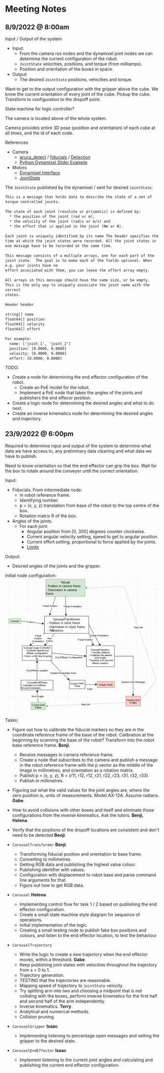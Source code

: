 # Meeting Notes

## 8/9/2022 @ 8:00am

Input / Output of the system
- Input:
  - From the camera ros nodes and the dynamixel joint nodes we can determine the current configuration of the robot.
  - `JointState` velocities, positions, and torque (from milliamps).
  - Position and orientation of the boxes in space.
- Output:
  - The desired `JointState` positions, velocities and torque.

Want to get to the output configuration with the gripper above the cube. We know the current orientation of every joint of the cube. Pickup the cube. Transform to configuration to the dropoff point.

State machine for logic controller?

The camera is located above of the whole system.

Camera provides entire 3D pose (position and orientation) of each cube at all times, and the id of each code.

References
- Camera
    - [aruco_detect](http://wiki.ros.org/aruco_detect) / [fiducials](http://wiki.ros.org/fiducials) / [Detection](https://docs.opencv.org/3.1.0/d5/dae/tutorial_aruco_detection.html)
    - [Python Dynamixel Slider Example](https://github.com/UQ-METR4202/dynamixel_slider/blob/master/slider_publisher)
- Motors
    - [Dynamixel Interface](https://github.com/UQ-METR4202/dynamixel_interface/blob/master/tutorials/tutorial_1_using_the_controller.md)
    - [JointState](https://docs.ros.org/en/lunar/api/sensor_msgs/html/msg/JointState.html)


The `JointState` published by the dynamixel / sent for desired `JointState`:
```
This is a message that holds data to describe the state of a set of torque controlled joints. 

The state of each joint (revolute or prismatic) is defined by:
  * the position of the joint (rad or m),
  * the velocity of the joint (rad/s or m/s) and 
  * the effort that is applied in the joint (Nm or N).

Each joint is uniquely identified by its name The header specifies the time at which the joint states were recorded. All the joint states in one message have to be recorded at the same time.

This message consists of a multiple arrays, one for each part of the joint state.  The goal is to make each of the fields optional. When e.g. your joints have no
effort associated with them, you can leave the effort array empty. 

All arrays in this message should have the same size, or be empty. This is the only way to uniquely associate the joint name with the correct
states.

Header header

string[] name
float64[] position
float64[] velocity
float64[] effort

For example:
  name: ['joint_1', 'joint_2']
  position: [0.0000, 0.0000]
  velocity: [0.0000, 0.0000]
  effort: [0.0000, 0.0000]
```
TODO:
- Create a node for determining the end effector configuration of the robot.
  - Create an PoE model for the robot.
  - Implement a PoE node that takes the angles of the joints and publishers the end effecor position.
- Create a logic node for determining the desired angles and what to do next.
- Create an inverse kinematics node for determining the desired angles and trajectory.

## 23/9/2022 @ 6:00pm

Required to determine input and output of the system to determine what data we have access to, any preliminary data cleaning and what data we have to publish.

Need to know orientation so that the end effector can grip the box. Wait for the box to rotate around the conveyor until the correct orientation.

Input:
- Fiducials. From intermediate node:
  - In robot reference frame.
  - Identifying number.
  - p = (x, y, z) translation from base of the robot to the top centre of the box.
  - Rotation matrix R of the box.
- Angles of the joints.
  - For each joint.
    - Angular position from [0, 300] degrees counter clockwise.
    - Current angular velocity setting, speed to get to angular position.
    - Current effort setting, proportional to force applied by the joints.
    - [Limits](https://emanual.robotis.com/docs/en/dxl/ax/ax-12a/#goal-position)

Output:
- Desired angles of the joints and the gripper.

Initial node configuration:
![](images/diagram.png)

Tasks:
- Figure out how to calibrate the fiducial markers so they are in the coordinate reference frame of the base of the robot. Calibration at the beginning by scanning the base of the robot? Transform into the robot base reference frame. **Benji**.
  - Receive messages in camera reference frame.
  - Create a node that subscribes to the camera and publish a message in the robot reference frame with the p vector as the middle of the image in millimetres, and orientation as a rotation matrix.
  - Publish p = (x, y, z), R = (r11, r12, r12, r21, r22, r23, r31, r32, r33).
  - Publish in millimetres.
- Figuring out what the valid values for the joint angles are, where the zero position is, units of measurements. Model AX-12A. Assume radians. **Gabe**.
- How to avoid collisions with other boxes and itself and eliminate those configurations from the inverse kinematics. Ask the tutors. **Benji, Helena**.
- Verify that the positions of the dropoff locations are consistent and don't need to be detected **Benji**.

- `CarouselTransformer` **Benji**.
  - Transforming fiducial position and orientation to base frame.
  - Converting to millimetres.
  - Getting RGB data and publishing the highest value colour.
  - Publishing identifier with values.
  - Configuration with displacement to robot base and parse command line arguments for that.
  - Figure out how to get RGB data.
- `Carousel` **Helena**.
  - Implementing control flow for task 1 / 2 based on publishing the end effector configuration.
  - Create a small state machine style diagram for sequence of operations.
  - Initial implementation of the logic.
  - Creating a small testing node to publish fake box positions and colours, and listen to the end effector location, to test the behaviour 
- `CarouselTrajectory`
  - Write the logic to create a new trajectory when the end effector moves, within a threshold. **Gabe**.
  - Keep publishing joint states with velocities throughout the trajectory from s = 0 to 1.
  - Trajectory generation.
  - TESTING that the trajectories are reasonable.
  - Mapping speed of trajectory to `JointState` velocity.
  - Try splitting arm into two and choosing a midpoint that is not colliding with the boxes, perform inverse kinematics for the first half and second half of the arm independently.
  - Inverse kinematics. **Terry**.
  - Analytical and numerical methods.
  - Collision pruning.
- `CarouselGripper` **Isaac**
  - Implementing listening to percentage open messages and setting the gripper to the desired state.
- `CarouselEndEffector` **Isaac**
  - Implement listening to the current joint angles and calculating and publishing the current end effector configuration.

